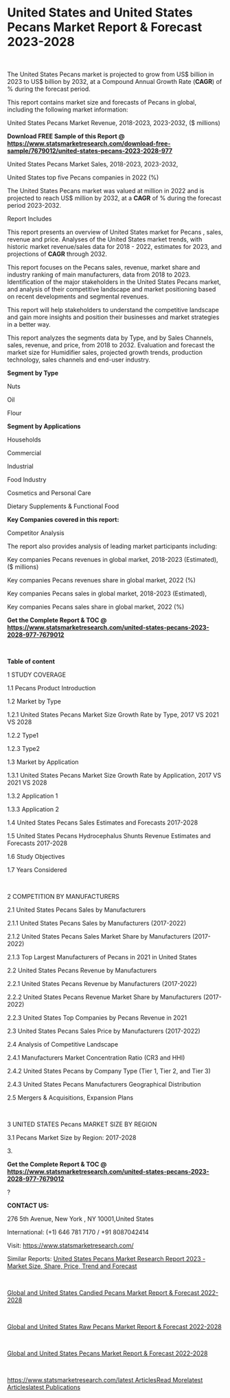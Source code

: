 <h1>United States and United States Pecans Market Report & Forecast 2023-2028</h1><br/><p>The United States Pecans market is projected to grow from US$ billion in 2023 to US$ billion by 2032, at a Compound Annual Growth Rate (<strong>CAGR</strong>) of % during the forecast period.</p>
 
 
 
 <p>This report contains market size and forecasts of Pecans in global, including the following market information:</p>
 
 
 
 <p>United States Pecans Market Revenue, 2018-2023, 2023-2032, ($ millions)</p>
 
 
 
 <p><strong>Download FREE Sample of this Report @ <a href="https://www.statsmarketresearch.com/download-free-sample/7679012/united-states-pecans-2023-2028-977">https://www.statsmarketresearch.com/download-free-sample/7679012/united-states-pecans-2023-2028-977</a></strong></p>
 
 
 
 <p>United States Pecans Market Sales, 2018-2023, 2023-2032,</p>
 
 
 
 <p>United States top five Pecans companies in 2022 (%)</p>
 
 
 
 <p>The United States Pecans market was valued at million in 2022 and is projected to reach US$ million by 2032, at a <strong>CAGR</strong> of % during the forecast period 2023-2032.</p>
 
 
 
 <p>Report Includes</p>
 
 
 
 <p>This report presents an overview of United States market for Pecans , sales, revenue and price. Analyses of the United States market trends, with historic market revenue/sales data for 2018 - 2022, estimates for 2023, and projections of <strong>CAGR</strong> through 2032.</p>
 
 
 
 <p>This report focuses on the Pecans sales, revenue, market share and industry ranking of main manufacturers, data from 2018 to 2023. Identification of the major stakeholders in the United States Pecans market, and analysis of their competitive landscape and market positioning based on recent developments and segmental revenues.</p>
 
 
 
 <p>This report will help stakeholders to understand the competitive landscape and gain more insights and position their businesses and market strategies in a better way.</p>
 
 
 
 <p>This report analyzes the segments data by Type, and by Sales Channels, sales, revenue, and price, from 2018 to 2032. Evaluation and forecast the market size for Humidifier sales, projected growth trends, production technology, sales channels and end-user industry.</p>
 
 
 
 <p><strong>Segment by Type</strong></p>
 
 
 
 <p>Nuts</p>
 
 
 
 <p>Oil</p>
 
 
 
 <p>Flour</p>
 
 
 
 <p><strong>Segment <strong><strong>by Applications</strong></strong></strong></p>
 
 
 
 <p>Households</p>
 
 
 
 <p>Commercial</p>
 
 
 
 <p>Industrial</p>
 
 
 
 <p>Food Industry</p>
 
 
 
 <p>Cosmetics and Personal Care</p>
 
 
 
 <p>Dietary Supplements & Functional Food</p>
 
 
 
 <p><strong>Key Companies covered in this report:</strong></p>
 
 
 
 <p>Competitor Analysis</p>
 
 
 
 <p>The report also provides analysis of leading market participants including:</p>
 
 
 
 <p>Key companies Pecans revenues in global market, 2018-2023 (Estimated), ($ millions)</p>
 
 
 
 <p>Key companies Pecans revenues share in global market, 2022 (%)</p>
 
 
 
 <p>Key companies Pecans sales in global market, 2018-2023 (Estimated),</p>
 
 
 
 <p>Key companies Pecans sales share in global market, 2022 (%)</p>
 
 
 
 <div><b>Get the Complete Report & TOC @ <a href="https://www.statsmarketresearch.com/united-states-pecans-2023-2028-977-7679012">https://www.statsmarketresearch.com/united-states-pecans-2023-2028-977-7679012</a></b></div>
 
 
 
 <p><br />
 
 <b>Table of content</b></p>
 
 
 
 <p>1 STUDY COVERAGE<br />
 
 1.1 Pecans Product Introduction<br />
 
 1.2 Market by Type<br />
 
 1.2.1 United States Pecans Market Size Growth Rate by Type, 2017 VS 2021 VS 2028<br />
 
 1.2.2 Type1<br />
 
 1.2.3 Type2<br />
 
 1.3 Market by Application<br />
 
 1.3.1 United States Pecans Market Size Growth Rate by Application, 2017 VS 2021 VS 2028<br />
 
 1.3.2 Application 1<br />
 
 1.3.3 Application 2<br />
 
 1.4 United States Pecans Sales Estimates and Forecasts 2017-2028<br />
 
 1.5 United States Pecans Hydrocephalus Shunts Revenue Estimates and Forecasts 2017-2028<br />
 
 1.6 Study Objectives<br />
 
 1.7 Years Considered<br />
 
 <br />
 
 2 COMPETITION BY MANUFACTURERS<br />
 
 2.1 United States Pecans Sales by Manufacturers<br />
 
 2.1.1 United States Pecans Sales by Manufacturers (2017-2022)<br />
 
 2.1.2 United States Pecans Sales Market Share by Manufacturers (2017-2022)<br />
 
 2.1.3 Top Largest Manufacturers of Pecans in 2021 in United States<br />
 
 2.2 United States Pecans Revenue by Manufacturers<br />
 
 2.2.1 United States Pecans Revenue by Manufacturers (2017-2022)<br />
 
 2.2.2 United States Pecans Revenue Market Share by Manufacturers (2017-2022)<br />
 
 2.2.3 United States Top Companies by Pecans Revenue in 2021<br />
 
 2.3 United States Pecans Sales Price by Manufacturers (2017-2022)<br />
 
 2.4 Analysis of Competitive Landscape<br />
 
 2.4.1 Manufacturers Market Concentration Ratio (CR3 and HHI)<br />
 
 2.4.2 United States Pecans by Company Type (Tier 1, Tier 2, and Tier 3)<br />
 
 2.4.3 United States Pecans Manufacturers Geographical Distribution<br />
 
 2.5 Mergers & Acquisitions, Expansion Plans<br />
 
 <br />
 
 3 UNITED STATES Pecans MARKET SIZE BY REGION<br />
 
 3.1 Pecans Market Size by Region: 2017-2028<br />
 
 3.</p>
 
 
 
 <div><b>Get the Complete Report & TOC @ <a href="https://www.statsmarketresearch.com/united-states-pecans-2023-2028-977-7679012">https://www.statsmarketresearch.com/united-states-pecans-2023-2028-977-7679012</a></b></div>
 
 
 
 <p>? </p>
 
 
 
 <p><b>CONTACT US:</b><br />
 
 276 5th Avenue, New York , NY 10001,United States<br />
 
 International: (+1) 646 781 7170 / +91 8087042414<br />
 
 Visit: <a href="https://www.statsmarketresearch.com/">https://www.statsmarketresearch.com/</a><br />
 
 Similar Reports: <a href="https://www.statsmarketresearch.com/united-states-pecans-2023-2028-977-7679012">United States Pecans Market Research Report 2023 - Market Size, Share, Price, Trend and Forecast</a><br />
 
 <br />
 
 <a href="https://www.statsmarketresearch.com/united-states-pecans-2023-2028-977-7679012">Global and United States Candied Pecans Market Report & Forecast 2022-2028</a><br />
 
 <br />
 
 <a href="https://www.statsmarketresearch.com/united-states-pecans-2023-2028-977-7679012">Global and United States Raw Pecans Market Report & Forecast 2022-2028</a><br />
 
 <br />
 
 <a href="https://www.statsmarketresearch.com/united-states-pecans-2023-2028-977-7679012">Global and United States Pecans Market Report & Forecast 2022-2028</a><br />
 
 <br />
 
 <a href="https://gyeongbokgung.com">https://www.statsmarketresearch.com/</a><a href="https://hallyeomaritime.com">latest Articles</a><a href="https://jingwansa.com">Read More</a><a href="https://nguoiviet.jp/">latest Articles</a><a href="https://www.intelmarketresearch.com/">latest Publications</a></p>